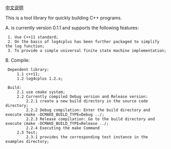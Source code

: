 [中文说明](https://github.com/DavidLiuXh/kuafu/blob/master/README.cn.md)

This is a tool library for quickly building C++ programs.

A. is currently version 0.1.1 and supports the following features:

     1. Use C++11 standard;
     2. On the basis of log4cplus has been further packaged to simplify the log function;
     3. To provide a simple universal finite state machine implementation;

B. Compile:

     Dependent library:
         1.1 c++11;
         1.2 log4cplus 1.2.x;

     Build:
         2.1 use cmake system;
         2.2 Currently compiled Debug version and Release version:
             2.2.1 create a new build directory in the source code directory;
             2.2.2 Debug compilation: Enter the build directory and execute cmake -DCMAKE_BUILD_TYPE=Debug ../;
             2.2.3 Release compilation: Go to the build directory and execute cmake -DCMAKE_BUILD_TYPE=Release ../;
             2.2.4 Executing the make Command
         2.3 Test;
             2.3.1 provides the corresponding test instance in the examples directory;
